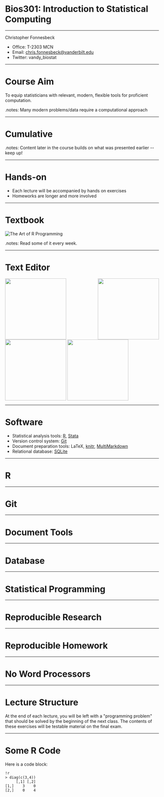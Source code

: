 # Bios301: Introduction to Statistical Computing

---

Christopher Fonnesbeck

* Office: T-2303 MCN
* Email: chris.fonnesbeck@vanderbilt.edu
* Twitter: vandy_biostat

---

# Course Aim

To equip statisticians with relevant, modern, flexible tools for proficient computation.

.notes: Many modern problems/data require a computational approach

---

# Cumulative

.notes: Content later in the course builds on what was presented earlier -- keep up!

---

# Hands-on

* Each lecture will be accompanied by hands on exercises
* Homeworks are longer and more involved

---

# Textbook

![The Art of R Programming](http://nostarch.com/sites/default/files/imagecache/product_full/R_cvr_front.png)

.notes: Read some of it every week.

---

# Text Editor

<img src=http://f.cl.ly/items/0d1p2M1e380l2j3C2Z40/vim-logo-en.png width=200 align=left>
<img src=http://f.cl.ly/items/3y0S1S352y1B2c032u2I/textmate.png width=200, align=right>
<img src=http://f.cl.ly/items/0E3s2a0V3p3d3E432114/Sublime-Text-2.png width=200, align=center>
<img src=http://f.cl.ly/items/2b1l2c1c0U2L1q3A0A34/gnu-project.png width=200, align=center>

---

# Software

- Statistical analysis tools: [R](http://cran.r-project.org/), [Stata](http://www.stata.com/)
- Version control system: [Git](http://git-scm.com/)
- Document preparation tools: LaTeX, [knitr](http://yihui.name/knitr/), [MultiMarkdown](http://fletcherpenney.net/multimarkdown/)
- Relational database: [SQLite](http://www.sqlite.org/)

---

# R

---

# Git

---

# Document Tools

---

# Database

---

# Statistical Programming

---

# Reproducible Research

---

# Reproducible **Homework**

---

# No Word Processors

---

# Lecture Structure

At the end of each lecture, you will be left with a "programming problem" that should be solved by the beginning of the next class. The contents of these exercises will be testable material on the final exam.

---

# Some R Code

Here is a code block:

	!r
	> diag(c(3,4))
	     [,1] [,2]
	[1,]    3    0
	[2,]    0    4